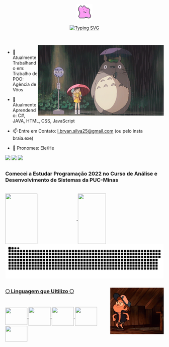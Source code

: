 <p align="center">
  <img src="./src/ditto.gif" width="50">
</p>

<div align="center">
  <a href="https://git.io/typing-svg">
    <img src="https://readme-typing-svg.demolab.com?font=Capriola&size=30&duration=3000&pause=960&color=00E6D0&center=true&vCenter=true&width=435&lines=%E2%8A%B9+⚜+Bem+Vindos+ao+Meu+Git!+⚜+%E2%8A%B9" alt="Typing SVG">
  </a>
</div>

##

<br>

<img align="right" alt="" src="./src/totoro.gif" width="400">

- 🔭 Atualmente Trabalhando em: Trabalho de POO: Agência de Võos
  
  
- 🌱 Atualmente Aprendendo: C#, JAVA, HTML, CSS, JavaScript
  
 
- 📫 Entre em Contato: l.bryan.silva25@gmail.com (ou pelo insta braia.exe)
  
 
- 🦇 Pronomes: Ele/He

<div>
  <a href="https://www.linkedin.com/in/lucas-bryan-quintas/ target="_blank"><img src="https://img.shields.io/badge/-LinkedIn-000?style=for-the-badge&logo=linkedin&logoColor=0072b1&color:FFF" target="_blank"></a>
  <a href="mailto:l.bryan.silva25@gmail.com" target="_blank"><img src="https://img.shields.io/badge/-Email-000?style=for-the-badge&logo=gmail&logoColor=  &color:FFF" target="_blank"></a>
  <a href="https://www.instagram.com/braia.exe/" target="_blank"><img src="https://img.shields.io/badge/-Instagram-000?style=for-the-badge&logo=instagram&logoColor= &color:FFF" target="_blank"></a>
</div>

##

### Comecei a Estudar Programação 2022 no Curso de Análise e Desenvolvimento de Sistemas da PUC-Minas

 <div><br>
  <a href="https://github.com/BryanQuintas">
  <img height="160em" width="45%" align="center" src="https://github-readme-stats.vercel.app/api?username=BryanQuintas&show_icons=true&theme=neon&include_all_commits=true&count_private=true"/>
  <img height="160em" width="42%" align="center" src="https://github-readme-stats.vercel.app/api/top-langs/?username=BryanQuintas&layout=compact&langs_count=6&theme=neon"/>
  </div>

<picture align="center">
  <source media="(prefers-color-scheme: dark)" srcset="https://raw.githubusercontent.com/BryanQuintas/BryanQuintas/output/github-contribution-grid-snake-dark.svg">
  <img align="center" alt="github contribution grid snake animation" src="https://raw.githubusercontent.com/BryanQuintas/BryanQuintas/output/github-contribution-grid-snake.svg">
</picture>
   
##

<img align="right" vertical-align="middle" src="./src/dipper-fall.gif" width="170">

### 🌕 Linguagem que Ultilizo 🌕

<div style="display: inline_block"><br>
  <img align="center" height="55" width="70" src="https://cdn.jsdelivr.net/gh/devicons/devicon@latest/icons/csharp/csharp-original.svg" />
  <img align="center" height="60" width="70" src="https://cdn.jsdelivr.net/gh/devicons/devicon@latest/icons/java/java-original.svg" />
  <img align="center" height="60" width="70" src="https://cdn.jsdelivr.net/gh/devicons/devicon@latest/icons/html5/html5-original-wordmark.svg" />
  <img align="center" height="60" width="70" src="https://cdn.jsdelivr.net/gh/devicons/devicon@latest/icons/css3/css3-original-wordmark.svg" />
  <img align="center" height="50" width="70" src="https://cdn.jsdelivr.net/gh/devicons/devicon@latest/icons/javascript/javascript-plain.svg" />
</div>

##


<!-- 👯 I’m looking to collaborate on ...
- 🤔 I’m looking for help with ...
- 💬 Ask me about ...
-->

